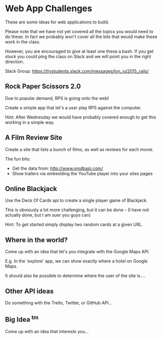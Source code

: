 # Web App Challenges

These are some ideas for web applications to build. 

Please note that we have not yet covered all the topics you would need to do these. In fact we probably won't cover all the bits that would make these work in the class. 

However, you are encouraged to give at least one these a bash. If you get stuck you could ping the class on Slack and we will point you in the right direction.

Slack Group: https://tiystudents.slack.com/messages/lon_jul2015_rails/

## Rock Paper Scissors 2.0

Due to popular demand, RPS is going onto the web!

Create a simple app that let's a user play RPS against the computer. 

Hint: After Wednesday we would have probably covered enough to get this working in a simple way. 


## A Film Review Site

Create a site that lists a bunch of films, as well as reviews for each movie. 

The fun bits: 
* Get the data from: http://www.omdbapi.com/
* Show trailers via embedding the YouTube player into your sites pages 


## Online Blackjack

Use the Deck Of Cards api to create a single player game of Blackjack.

This is obviously a lot more challenging, but it can be done - (I have not actually done, but I am suer you guys can)

Hint: To get started simply display two random cards at a given URL.


## Where in the world?

Come up with an idea that let's you integrate with the Google Maps API.

E.g. In the 'explore' app, we can show exactly where a hotel on Google Maps.


It should also be possible to determine where the user of the site is.... 


## Other API ideas

Do something with the Trello, Twitter, or GitHub API...


## Big Idea <sup>tm</sup>

Come up with an idea that interests you...

